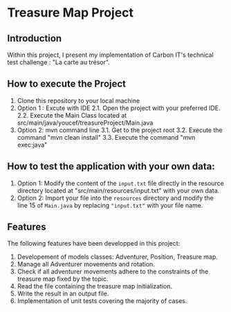 # Treasure Map Project

## Introduction
Within this project, I present my implementation of Carbon IT's technical test challenge : "La carte au trésor".

## How to execute the Project

1. Clone this repository to your local machine
2. Option 1 : Excute with IDE
   2.1. Open the project with your preferred IDE.
   2.2. Execute the Main Class located at src/main/java/youcef/treasureProject/Main.java
3. Option 2: mvn command line
   3.1. Get to the project root
   3.2. Execute the command "mvn clean install"
   3.3. Execute the command "mvn exec:java"

## How to test the application with your own data:

1. Option 1: Modify the content of the `input.txt` file directly in the resource directory located at "src/main/resources/input.txt" with your own data.
2. Option 2: Import your file into the `resources` directory and modify the line 15 of `Main.java` by replacing `"input.txt"` with your file name.

## Features
The following features have been developped in this project:

1. Developement of models classes: Adventurer, Position, Treasure map.
2. Manage all Adventurer movements and rotation.
3. Check if all adventurer movements adhere to the constraints of the treasure map fixed by the topic.
4. Read the file containing the treasure map initialization.
5. Write the result in an output file.
6. Implementation of unit tests covering the majority of cases.
   
